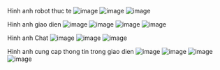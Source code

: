 Hinh anh robot thuc te
![image](https://github.com/user-attachments/assets/a6eef7e9-9f10-4105-8131-1e77b6922271)
![image](https://github.com/user-attachments/assets/17908573-334c-45b9-89b2-a2292c65490a)
![image](https://github.com/user-attachments/assets/45a418e4-3810-4568-afde-e6196bab3960)

Hinh anh giao dien
![image](https://github.com/user-attachments/assets/2f01bfd9-473d-4eb1-8767-7352cf0ce0e0)
![image](https://github.com/user-attachments/assets/d8c2d4c9-7a2b-44b2-a13f-bbbe338176e0)
![image](https://github.com/user-attachments/assets/1f73e003-b62c-45bd-90e0-0a6dcc66a5af)
![image](https://github.com/user-attachments/assets/f6c68a39-8620-42ba-95c7-03b2b88e27b7)

Hinh anh Chat 
![image](https://github.com/user-attachments/assets/8887e586-54d5-4721-8056-274ff18f0ca6)
![image](https://github.com/user-attachments/assets/fca9ea82-4a3d-4e2c-a95d-051bcdfed00c)
![image](https://github.com/user-attachments/assets/d9eb51c2-c7dd-435b-8ea0-36021aba40e9)

Hinh anh cung cap thong tin trong giao dien
![image](https://github.com/user-attachments/assets/5d9a38fd-2a62-4a7b-a870-bd9b44c91036)
![image](https://github.com/user-attachments/assets/0f60eebd-dce3-45f2-9d8c-9637ad71af4c)
![image](https://github.com/user-attachments/assets/9678c828-a0d1-4422-8015-7b5017cad859)
![image](https://github.com/user-attachments/assets/bf94a8d5-39f2-40ff-9856-7acf1f15b579)
